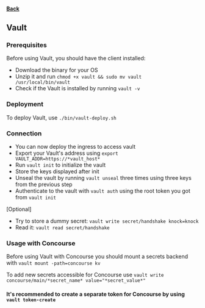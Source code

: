 #### [Back](../README.md)

## Vault

### Prerequisites

Before using Vault, you should have the client installed:

- Download the binary for your OS
- Unzip it and run `chmod +x vault && sudo mv vault /usr/local/bin/vault`
- Check if the Vault is installed by running `vault -v`

### Deployment

To deploy Vault, use `./bin/vault-deploy.sh`

### Connection

- You can now deploy the ingress to access vault
- Export your Vault's address using `export VAULT_ADDR=https://*vault_host*`
- Run `vault init` to initialize the vault
- Store the keys displayed after init
- Unseal the vault by running `vault unseal` three times using three keys from the previous step
- Authenticate to the vault with `vault auth` using the root token you got from `vault init`

[Optional]
- Try to store a dummy secret: `vault write secret/handshake knock=knock`
- Read it: `vault read secret/handshake`

### Usage with Concourse

Before using Vault with Concourse you should mount a secrets backend with `vault mount -path=concourse kv`

To add new secrets accessible for Concourse use `vault write concourse/main/*secret_name* value="*secret_value*"`

#### It's recommended to create a separate token for Concourse by using `vault token-create`

